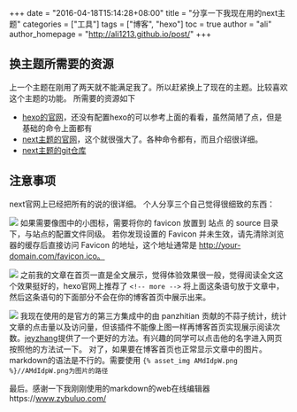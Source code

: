 +++
date = "2016-04-18T15:14:28+08:00"
title = "分享一下我现在用的next主题"
categories = ["工具"]
tags = ["博客", "hexo"]
toc = true
author = "ali"
author_homepage = "http://ali1213.github.io/post/"
+++

## 换主题所需要的资源
上一个主题在刚用了两天就不能满足我了。所以赶紧换上了现在的主题。比较喜欢这个主题的功能。
所需要的资源如下
 - [hexo的官网][1]，还没有配置hexo的可以参考上面的看看，虽然简陋了点，但是基础的命令上面都有
 - [next主题的官网][2]，这个就很强大了。各种命令都有，而且介绍很详细。
 - [next主题的git仓库][3]
<!-- more -->

## 注意事项
next官网上已经把所有的说的很详细。
个人分享三个自己觉得很细致的东西：

![](/img/分享一下我现在用的next主题/favorite.png)
如果需要像图中的小图标，需要将你的 favicon 放置到 站点 的 source 目录下，与站点的配置文件同级。 若你发现设置的 Favicon 并未生效，请先清除浏览器的缓存后直接访问 Favicon 的地址，这个地址通常是 http://your-domain.com/favicon.ico。

![](/img/分享一下我现在用的next主题/readAll.png)
之前我的文章在首页一直是全文展示，觉得体验效果很一般，觉得阅读全文这个效果挺好的，hexo官网上推荐了
`<!-- more -->`
将上面这条语句放于文章中，然后这条语句的下面部分不会在你的博客首页中展示出来。

![](/img/分享一下我现在用的next主题/AMdIdpW.png)
我现在使用的是官方的第三方集成中的由 panzhitian 贡献的不蒜子统计，统计文章的点击量以及访问量，但该插件不能像上图一样再博客首页实现展示阅读次数。[jeyzhang][7]提供了一个更好的方法。有兴趣的同学可以点击他的名字进入网页按照他的方法试一下。
对了，如果要在博客首页也正常显示文章中的图片。markdown的语法是不行的。需要使用
`{% asset_img AMdIdpW.png %}//AMdIdpW.png为图片的路径`

最后。感谢一下我刚刚使用的markdown的web在线编辑器https://www.zybuluo.com/


  [1]: https://hexo.io/
  [2]: http://theme-next.iissnan.com/
  [3]: https://github.com/iissnan/hexo-theme-next
  [7]: http://www.jeyzhang.com/hexo-next-add-post-views.html---

